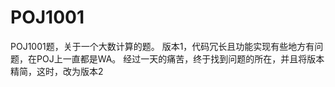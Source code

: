 # POJ1001
POJ1001题，关于一个大数计算的题。
版本1，代码冗长且功能实现有些地方有问题，在POJ上一直都是WA。
经过一天的痛苦，终于找到问题的所在，并且将版本精简，这时，改为版本2

